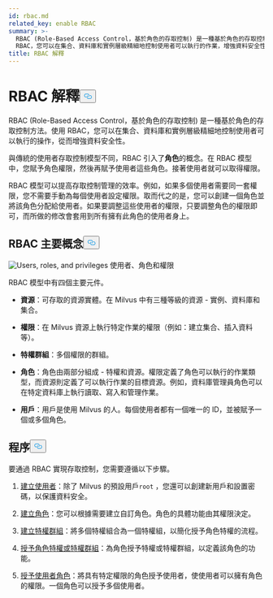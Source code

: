 ```yaml
---
id: rbac.md
related_key: enable RBAC
summary: >-
  RBAC (Role-Based Access Control，基於角色的存取控制) 是一種基於角色的存取控制方法。使用
  RBAC，您可以在集合、資料庫和實例層級精細地控制使用者可以執行的作業，增強資料安全性。
title: RBAC 解釋
---
```

<h1 id="RBAC-Explained​" class="common-anchor-header">RBAC 解釋<button data-href="#RBAC-Explained​" class="anchor-icon" translate="no">
      <svg translate="no"
        aria-hidden="true"
        focusable="false"
        height="20"
        version="1.1"
        viewBox="0 0 16 16"
        width="16"
      >
        <path
          fill="#0092E4"
          fill-rule="evenodd"
          d="M4 9h1v1H4c-1.5 0-3-1.69-3-3.5S2.55 3 4 3h4c1.45 0 3 1.69 3 3.5 0 1.41-.91 2.72-2 3.25V8.59c.58-.45 1-1.27 1-2.09C10 5.22 8.98 4 8 4H4c-.98 0-2 1.22-2 2.5S3 9 4 9zm9-3h-1v1h1c1 0 2 1.22 2 2.5S13.98 12 13 12H9c-.98 0-2-1.22-2-2.5 0-.83.42-1.64 1-2.09V6.25c-1.09.53-2 1.84-2 3.25C6 11.31 7.55 13 9 13h4c1.45 0 3-1.69 3-3.5S14.5 6 13 6z"
        ></path>
      </svg>
    </button></h1><p>RBAC (Role-Based Access Control，基於角色的存取控制) 是一種基於角色的存取控制方法。使用 RBAC，您可以在集合、資料庫和實例層級精細地控制使用者可以執行的操作，從而增強資料安全性。</p>
<p>與傳統的使用者存取控制模型不同，RBAC 引入了<strong>角色</strong>的概念。在 RBAC 模型中，您賦予角色權限，然後再賦予使用者這些角色。接著使用者就可以取得權限。</p>
<p>RBAC 模型可以提高存取控制管理的效率。例如，如果多個使用者需要同一套權限，您不需要手動為每個使用者設定權限。取而代之的是，您可以創建一個角色並將該角色分配給使用者。如果要調整這些使用者的權限，只要調整角色的權限即可，而所做的修改會套用到所有擁有此角色的使用者身上。</p>
<h2 id="RBAC-key-concepts​" class="common-anchor-header">RBAC 主要概念<button data-href="#RBAC-key-concepts​" class="anchor-icon" translate="no">
      <svg translate="no"
        aria-hidden="true"
        focusable="false"
        height="20"
        version="1.1"
        viewBox="0 0 16 16"
        width="16"
      >
        <path
          fill="#0092E4"
          fill-rule="evenodd"
          d="M4 9h1v1H4c-1.5 0-3-1.69-3-3.5S2.55 3 4 3h4c1.45 0 3 1.69 3 3.5 0 1.41-.91 2.72-2 3.25V8.59c.58-.45 1-1.27 1-2.09C10 5.22 8.98 4 8 4H4c-.98 0-2 1.22-2 2.5S3 9 4 9zm9-3h-1v1h1c1 0 2 1.22 2 2.5S13.98 12 13 12H9c-.98 0-2-1.22-2-2.5 0-.83.42-1.64 1-2.09V6.25c-1.09.53-2 1.84-2 3.25C6 11.31 7.55 13 9 13h4c1.45 0 3-1.69 3-3.5S14.5 6 13 6z"
        ></path>
      </svg>
    </button></h2><p>
  
   <span class="img-wrapper"> <img translate="no" src="/docs/v2.5.x/assets/users_roles_privileges.png" alt="Users, roles, and privileges" class="doc-image" id="users,-roles,-and-privileges" />
   </span> <span class="img-wrapper"> <span>使用者、角色和權限</span> </span></p>
<p>RBAC 模型中有四個主要元件。</p>
<ul>
<li><p><strong>資源</strong>：可存取的資源實體。在 Milvus 中有三種等級的資源 - 實例、資料庫和集合。</p></li>
<li><p><strong>權限</strong>：在 Milvus 資源上執行特定作業的權限（例如：建立集合、插入資料等）。</p></li>
<li><p><strong>特權群組</strong>：多個權限的群組。</p></li>
<li><p><strong>角色</strong>：角色由兩部分組成 - 特權和資源。權限定義了角色可以執行的作業類型，而資源則定義了可以執行作業的目標資源。例如，資料庫管理員角色可以在特定資料庫上執行讀取、寫入和管理作業。</p></li>
<li><p><strong>用戶</strong>：用戶是使用 Milvus 的人。每個使用者都有一個唯一的 ID，並被賦予一個或多個角色。</p></li>
</ul>
<h2 id="Procedures​" class="common-anchor-header">程序<button data-href="#Procedures​" class="anchor-icon" translate="no">
      <svg translate="no"
        aria-hidden="true"
        focusable="false"
        height="20"
        version="1.1"
        viewBox="0 0 16 16"
        width="16"
      >
        <path
          fill="#0092E4"
          fill-rule="evenodd"
          d="M4 9h1v1H4c-1.5 0-3-1.69-3-3.5S2.55 3 4 3h4c1.45 0 3 1.69 3 3.5 0 1.41-.91 2.72-2 3.25V8.59c.58-.45 1-1.27 1-2.09C10 5.22 8.98 4 8 4H4c-.98 0-2 1.22-2 2.5S3 9 4 9zm9-3h-1v1h1c1 0 2 1.22 2 2.5S13.98 12 13 12H9c-.98 0-2-1.22-2-2.5 0-.83.42-1.64 1-2.09V6.25c-1.09.53-2 1.84-2 3.25C6 11.31 7.55 13 9 13h4c1.45 0 3-1.69 3-3.5S14.5 6 13 6z"
        ></path>
      </svg>
    </button></h2><p>要通過 RBAC 實現存取控制，您需要遵循以下步驟。</p>
<ol>
<li><p><a href="/docs/zh-hant/users_and_roles.md#Create-a-user">建立使用者</a>：除了 Milvus 的預設用戶<code translate="no">root</code> ，您還可以創建新用戶和設置密碼，以保護資料安全。</p></li>
<li><p><a href="/docs/zh-hant/users_and_roles.md#Create-a-role">建立角色</a>：您可以根據需要建立自訂角色。角色的具體功能由其權限決定。</p></li>
<li><p><a href="/docs/zh-hant/privilege_group.md">建立特權群組</a>：將多個特權組合為一個特權組，以簡化授予角色特權的流程。</p></li>
<li><p><a href="/docs/zh-hant/grant_privileges.md">授予角色特權或特權群組</a>：為角色授予特權或特權群組，以定義該角色的功能。</p></li>
<li><p><a href="/docs/zh-hant/grant_roles.md">授予使用者角色</a>：將具有特定權限的角色授予使用者，使使用者可以擁有角色的權限。一個角色可以授予多個使用者。</p></li>
</ol>
